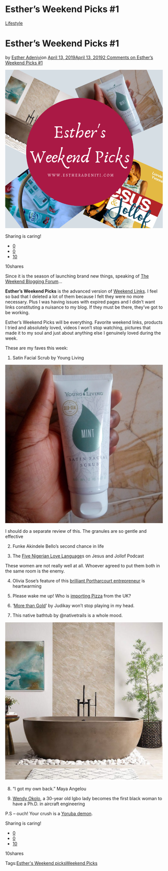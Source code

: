 # Esther’s Weekend Picks #1

[Lifestyle](https://estheradeniyi.com/category/lifestyle/)
# Esther&#x2019;s Weekend Picks #1

by [Esther Adeniyi](https://estheradeniyi.com/author/esther-adeniyi/)on [April 13, 2019April 13, 2019](https://estheradeniyi.com/esthers-weekend-picks-1/)[2 Comments on Esther&#x2019;s Weekend Picks #1](https://estheradeniyi.com/esthers-weekend-picks-1/#comments)

![Esther&apos;s weekend picks, Esther Adeniyi](images\Esthers-Weekend-Picks-1.png)

Sharing is caring!

- [0](https://www.facebook.com/sharer/sharer.php?u=https%3A%2F%2Festheradeniyi.com%2Festhers-weekend-picks-1%2F&amp;t=Esther%27s%20Weekend%20Picks%20%231)
- [0](https://twitter.com/intent/tweet?text=Esther%27s%20Weekend%20Picks%20%231&amp;url=https%3A%2F%2Festheradeniyi.com%2Festhers-weekend-picks-1%2F)
- [10](#)

10shares

Since it is the season of launching brand new things, speaking of [The Weekend Blogging Forum](https://estheradeniyi.com/the-weekend-blogging-forum-episode-1/)&#x2026;

**Esther&#x2019;s Weekend Picks** is the advanced version of [Weekend Links](https://estheradeniyi.com/tag/weekend-links/). I feel so bad that I deleted a lot of them because I felt they were no more necessary. Plus I was having issues with expired pages and I didn&#x2019;t want links constituting a nuisance to my blog. If they must be there, they&#x2019;ve got to be working.

Esther&#x2019;s Weekend Picks will be everything. Favorite weekend links, products I tried and absolutely loved, videos I won&#x2019;t stop watching, pictures that made it to my soul and just about anything else I genuinely loved during the week.

These are my faves this week:

1. Satin Facial Scrub by Young Living

![satin facial scrub by young living, Esther Adeniyi, Young Living, Young Living in Nigeria](images\satin-facial-scrub-by-young-living.png)

I should do a separate review of this. The granules are so gentle and effective

2. Funke Akindele Bello&#x2019;s second chance in life

3. The [Five Nigerian Love Language](https://jesusandjollof.simplecast.com/episodes/the-five-nigerian-love-languages-episode-c3e5f8df)s on Jesus and Jollof Podcast

These women are not really well at all. Whoever agreed to put them both in the same room is the enemy.

4. Olivia Sose&#x2019;s feature of this [brilliant Portharcourt entrepreneur](http://www.oliviasose.com/2019/04/eggshells-new-oil.html?m=1) is heartwarming

5. Please wake me up! Who is [importing Pizza](https://www.instagram.com/p/Bv88yaYgMkC/) from the UK?

6. &#x2018;[More than Gold](https://estheradeniyi.com/more-than-gold-by-judith-kanayo/)&#x2018; by Judikay won&#x2019;t stop playing in my head.

7. This native bathtub by @nativetrails is a whole mood.

![bathtub by @nativetrails, Esther Adeniyi, weekend finds](images\bathtub-by-@nativetrails-2.png)

8. &#x201C;I got my own back.&#x201D; Maya Angelou

9. [Wendy Okolo](https://www.linkedin.com/feed/update/urn:li:activity:6517730038820020224), a 30-year old Igbo lady becomes the first black woman to have a Ph.D. in aircraft engineering

P.S &#x2013; ouch! Your crush is a [Yoruba demon](https://estheradeniyi.com/identify-yoruba-demon/).

Sharing is caring!

- [0](https://www.facebook.com/sharer/sharer.php?u=https%3A%2F%2Festheradeniyi.com%2Festhers-weekend-picks-1%2F&amp;t=Esther%27s%20Weekend%20Picks%20%231)
- [0](https://twitter.com/intent/tweet?text=Esther%27s%20Weekend%20Picks%20%231&amp;url=https%3A%2F%2Festheradeniyi.com%2Festhers-weekend-picks-1%2F)
- [10](#)

10shares

Tags:[Esther&apos;s Weekend picks](https://estheradeniyi.com/tag/esthers-weekend-picks/)[Weekend Picks](https://estheradeniyi.com/tag/weekend-picks/)